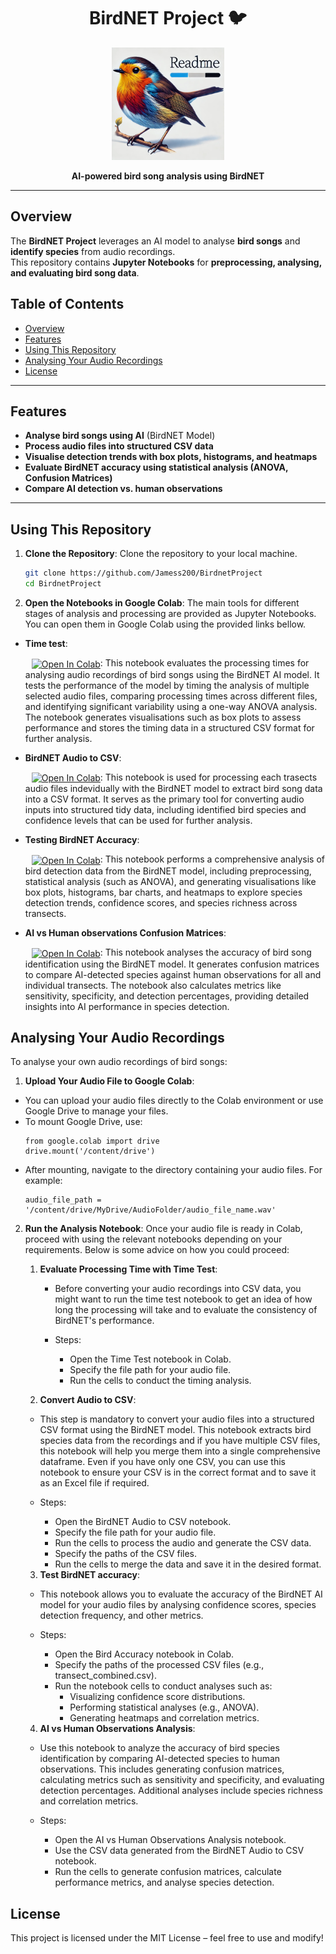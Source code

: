 <div align="center">
  <h1>BirdNET Project 🐦</h1>
  <p>
    <img src="Files/img/bird_readme.png" alt="BirdNET Banner" width="180px">
  </p>
  <p><b>AI-powered bird song analysis using BirdNET</b></p>
</div>

---

## **Overview**
The **BirdNET Project** leverages an AI model to analyse **bird songs** and **identify species** from audio recordings.  
This repository contains **Jupyter Notebooks** for **preprocessing, analysing, and evaluating bird song data**.


## **Table of Contents**
- [Overview](#overview)
- [Features](#features)
- [Using This Repository](#using-this-repository)
- [Analysing Your Audio Recordings](#analysing-your-audio-recordings)
- [License](#license)

---

## **Features**
- **Analyse bird songs using AI** (BirdNET Model)
- **Process audio files into structured CSV data**
- **Visualise detection trends with box plots, histograms, and heatmaps**
- **Evaluate BirdNET accuracy using statistical analysis (ANOVA, Confusion Matrices)**
- **Compare AI detection vs. human observations**

---

## Using This Repository
1. **Clone the Repository**:
Clone the repository to your local machine.
   ```sh
   git clone https://github.com/Jamess200/BirdnetProject
   cd BirdnetProject
   ```

2. **Open the Notebooks in Google Colab**:
The main tools for different stages of analysis and processing are provided as Jupyter Notebooks. You can open them in Google Colab using the provided links bellow.

- **Time test**:

   <span style="display:inline-block; margin-left: 10px;">
     <a href="https://colab.research.google.com/github/Jamess200/BirdnetProject/blob/main/Files/scripts/Drafts%26Preprocessing/BirdNET_Time_Test.ipynb">
       <img src="https://colab.research.google.com/assets/colab-badge.svg" alt="Open In Colab" style="vertical-align: middle;"/>
     </a>
   </span>: This notebook evaluates the processing times for analysing audio recordings of bird songs using the BirdNET AI model. It tests the performance of the model by timing the analysis of multiple selected audio files, comparing processing times across different files, and identifying significant variability using a one-way ANOVA analysis. The notebook generates visualisations such as box plots to assess performance and stores the timing data in a structured CSV format for further analysis.

- **BirdNET Audio to CSV**:

   <span style="display:inline-block; margin-left: 10px;">
     <a href="https://colab.research.google.com/github/Jamess200/BirdnetProject/blob/main/Files/scripts/BirdNETAudio_To_CSV.ipynb">
       <img src="https://colab.research.google.com/assets/colab-badge.svg" alt="Open In Colab" style="vertical-align: middle;"/>
     </a>
   </span>: This notebook is used for processing each trasects audio files indevidually with the BirdNET model to extract bird song data into a CSV format. It serves as the primary tool for converting audio inputs into structured tidy data, including identified bird species and confidence levels that can be used for further analysis.

- **Testing BirdNET Accuracy**:

   <span style="display:inline-block; margin-left: 10px;">
     <a href="https://colab.research.google.com/github/Jamess200/BirdnetProject/blob/main/Files/scripts/Bird_Accuracy.ipynb">
       <img src="https://colab.research.google.com/assets/colab-badge.svg" alt="Open In Colab" style="vertical-align: middle;"/>
     </a>
   </span>: This notebook performs a comprehensive analysis of bird detection data from the BirdNET model, including preprocessing, statistical analysis (such as ANOVA), and generating visualisations like box plots, histograms, bar charts, and heatmaps to explore species detection trends, confidence scores, and species richness across transects.

- **AI vs Human observations Confusion Matrices**:

   <span style="display:inline-block; margin-left: 10px;">
     <a href="https://colab.research.google.com/github/Jamess200/BirdnetProject/blob/main/Files/scripts/Main_AI_Human.ipynb">
       <img src="https://colab.research.google.com/assets/colab-badge.svg" alt="Open In Colab" style="vertical-align: middle;"/>
     </a>
   </span>: This notebook analyses the accuracy of bird song identification using the BirdNET model. It generates confusion matrices to compare AI-detected species against human observations for all and individual transects. The notebook also calculates metrics like sensitivity, specificity, and detection percentages, providing detailed insights into AI performance in species detection.

## Analysing Your Audio Recordings
To analyse your own audio recordings of bird songs:

1. **Upload Your Audio File to Google Colab**: 
- You can upload your audio files directly to the Colab environment or use Google Drive to manage your files.
- To mount Google Drive, use:
   ```{python}
   from google.colab import drive
   drive.mount('/content/drive')
- After mounting, navigate to the directory containing your audio files. For example:
   ```{python}
   audio_file_path = '/content/drive/MyDrive/AudioFolder/audio_file_name.wav'

2. **Run the Analysis Notebook**:
Once your audio file is ready in Colab, proceed with using the relevant notebooks depending on your requirements. Below is some advice on how you could proceed:

   1. **Evaluate Processing Time with Time Test**:

      - Before converting your audio recordings into CSV data, you might want to run the time test notebook to get an idea of how long the processing will take and to evaluate the consistency of BirdNET's performance.
      
      - Steps:
        - Open the Time Test notebook in Colab.
        - Specify the file path for your audio file.
        - Run the cells to conduct the timing analysis.

   2. **Convert Audio to CSV**:

    - This step is mandatory to convert your audio files into a structured CSV format using the BirdNET model. This notebook extracts bird species data from the recordings and if you have multiple CSV files, this notebook will help you merge them into a single comprehensive dataframe. Even if you have only one CSV, you can use this notebook to ensure your CSV is in the correct format and to save it as an Excel file if required.

   - Steps:
      - Open the BirdNET Audio to CSV notebook.
      - Specify the file path for your audio file.
      - Run the cells to process the audio and generate the CSV data.
      - Specify the paths of the CSV files.
      - Run the cells to merge the data and save it in the desired format.

   3. **Test BirdNET accuracy**:

    - This notebook allows you to evaluate the accuracy of the BirdNET AI model for your audio files by analysing confidence scores, species detection frequency, and other metrics.

    - Steps:
      - Open the Bird Accuracy notebook in Colab.
      - Specify the paths of the processed CSV files (e.g., transect_combined.csv).
      - Run the notebook cells to conduct analyses such as:
        - Visualizing confidence score distributions.
        - Performing statistical analyses (e.g., ANOVA).
        - Generating heatmaps and correlation metrics.

   4. **AI vs Human Observations Analysis**:

    - Use this notebook to analyze the accuracy of bird species identification by comparing AI-detected species to human observations. This includes generating confusion matrices, calculating metrics such as sensitivity and specificity, and evaluating detection percentages. Additional analyses include species richness and correlation metrics.
    
    - Steps:
      - Open the AI vs Human Observations Analysis notebook.
      - Use the CSV data generated from the BirdNET Audio to CSV notebook.
      - Run the cells to generate confusion matrices, calculate performance metrics, and analyse species detection.
     
## **License**
This project is licensed under the MIT License – feel free to use and modify!
